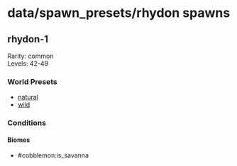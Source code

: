 # data/spawn_presets/rhydon spawns  
  
## rhydon-1  
Rarity: common  
Levels: 42-49  
  
### World Presets  
* [natural](/data/world_presets/natural.md)  
* [wild](/data/world_presets/wild.md)  
  
### Conditions  
  
#### Biomes  
  * #cobblemon:is_savanna
  
